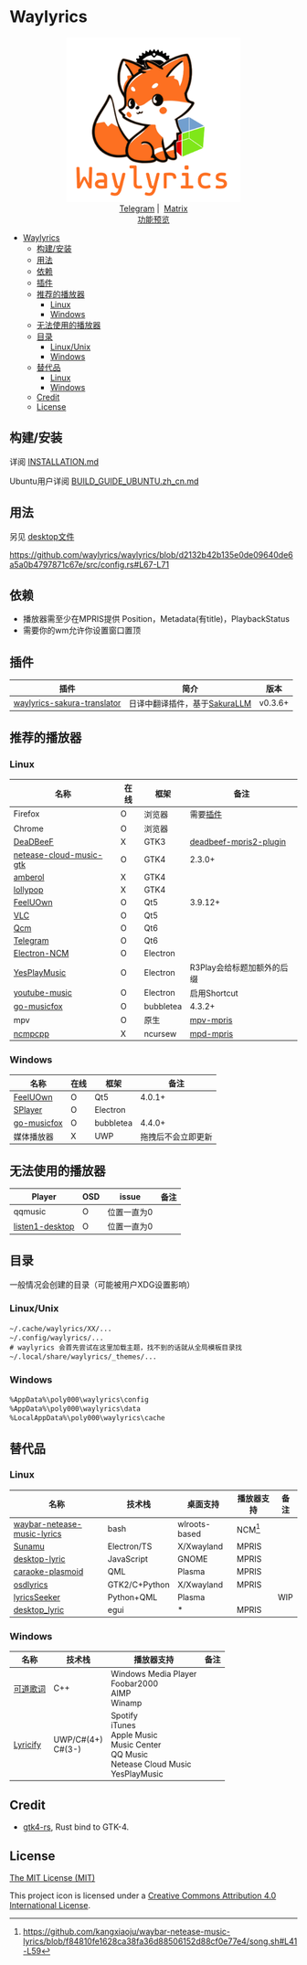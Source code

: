 # Waylyrics

<p align="center">
  <img src="img/waylyrics.png" style="height: 30vw"></img>
  <br />
  <a href="https://t.me/+FWgnE0GRDYZhNjc1">Telegram</a>&nbsp;|&nbsp;
  <a href="https://matrix.to/#/#waylyrics_x:catgirl.cloud">Matrix</a>
  <br />
  <a href="https://www.bilibili.com/video/BV1ap421R7nD" target="blank">功能预览</a>
</p>

- [Waylyrics](#waylyrics)
  - [构建/安装](#构建安装)
  - [用法](#用法)
  - [依赖](#依赖)
  - [插件](#插件)
  - [推荐的播放器](#推荐的播放器)
    - [Linux](#linux)
    - [Windows](#windows)
  - [无法使用的播放器](#无法使用的播放器)
  - [目录](#目录)
    - [Linux/Unix](#linuxunix)
    - [Windows](#windows-1)
  - [替代品](#替代品)
    - [Linux](#linux-1)
    - [Windows](#windows-2)
  - [Credit](#credit)
  - [License](#license)

## 构建/安装

详阅 [INSTALLATION.md](doc/INSTALLATION.md)

Ubuntu用户详阅 [BUILD_GUIDE_UBUNTU.zh_cn.md](doc/BUILD_GUIDE_UBUNTU.zh_cn.md)

## 用法

另见 [desktop文件](metainfo/io.github.waylyrics.Waylyrics.desktop)

https://github.com/waylyrics/waylyrics/blob/d2132b42b135e0de09640de6a5a0b4797871c67e/src/config.rs#L67-L71

## 依赖

- 播放器需至少在MPRIS提供 Position，Metadata(有title)，PlaybackStatus
- 需要你的wm允许你设置窗口置顶

## 插件

[waylyrics-sakura-translator]: https://github.com/WithourAI/waylyrics-sakura-translator
[SakuraLLM]: https://github.com/SakuraLLM/Sakura-13B-Galgame

| 插件                          | 简介                            | 版本    |
| ----------------------------- | ------------------------------- | ------- |
| [waylyrics-sakura-translator] | 日译中翻译插件，基于[SakuraLLM] | v0.3.6+ |

## 推荐的播放器

### Linux

[插件]: https://addons.mozilla.org/en-US/firefox/addon/plasma-integration/
[netease-cloud-music-gtk]: https://github.com/gmg137/netease-cloud-music-gtk
[amberol]: https://gitlab.gnome.org/World/amberol
[lollypop]: https://github.com/hamonikr/lollypop

[FeelUOwn]: https://github.com/feeluown/FeelUOwn/
[Qcm]: https://github.com/hypengw/Qcm
[Telegram]: https://t.me/Music163Bot
[VLC]: https://www.videolan.org

[Electron-NCM]: https://github.com/Rocket1184/electron-netease-cloud-music
[YesPlayMusic]: https://github.com/qier222/YesPlayMusic
[youtube-music]: https://github.com/th-ch/youtube-music
[go-musicfox]: https://github.com/go-musicfox/go-musicfox

[mpv-mpris]: https://github.com/hoyon/mpv-mpris

[mpd-mpris]: https://github.com/natsukagami/mpd-mpris
[ncmpcpp]: https://github.com/ncmpcpp/ncmpcpp

[DeaDBeeF]: https://deadbeef.sourceforge.io/
[deadbeef-mpris2-plugin]: https://github.com/DeaDBeeF-Player/deadbeef-mpris2-plugin

[SPlayer]: https://github.com/imsyy/SPlayer

| 名称                      | 在线 | 框架      | 备注                       |
| ------------------------- | ---- | --------- | -------------------------- |
| Firefox                   | O    | 浏览器    | 需要[插件]                 |
| Chrome                    | O    | 浏览器    |                            |
| [DeaDBeeF]                | X    | GTK3      | [deadbeef-mpris2-plugin]   |
| [netease-cloud-music-gtk] | O    | GTK4      | 2.3.0+                     |
| [amberol]                 | X    | GTK4      |                            |
| [lollypop]                | X    | GTK4      |                            |
| [FeelUOwn]                | O    | Qt5       | 3.9.12+                    |
| [VLC]                     | O    | Qt5       |                            |
| [Qcm]                     | O    | Qt6       |                            |
| [Telegram]                | O    | Qt6       |                            |
| [Electron-NCM]            | O    | Electron  |                            |
| [YesPlayMusic]            | O    | Electron  | R3Play会给标题加额外的后缀 |
| [youtube-music]           | O    | Electron  | 启用Shortcut               |
| [go-musicfox]             | O    | bubbletea | 4.3.2+                     |
| mpv                       | O    | 原生      | [mpv-mpris]                |
| [ncmpcpp]                 | X    | ncursew   | [mpd-mpris]                |

### Windows

| 名称          | 在线 | 框架      | 备注               |
| ------------- | ---- | --------- | ------------------ |
| [FeelUOwn]    | O    | Qt5       | 4.0.1+             |
| [SPlayer]     | O    | Electron  |                    |
| [go-musicfox] | O    | bubbletea | 4.4.0+             |
| 媒体播放器    | X    | UWP       | 拖拽后不会立即更新 |

## 无法使用的播放器

[listen1-desktop]: https://github.com/listen1/listen1_desktop

| Player            | OSD | issue       | 备注 |
| ----------------- | --- | ----------- | ---- |
| qqmusic           | O   | 位置一直为0 |      |
| [listen1-desktop] | O   | 位置一直为0 |      |

## 目录

一般情况会创建的目录（可能被用户XDG设置影响）

### Linux/Unix

```
~/.cache/waylyrics/XX/...
~/.config/waylyrics/...
# waylyrics 会首先尝试在这里加载主题，找不到的话就从全局模板目录找
~/.local/share/waylyrics/_themes/...
```

### Windows

```
%AppData%\poly000\waylyrics\config
%AppData%\poly000\waylyrics\data
%LocalAppData%\poly000\waylyrics\cache
```

## 替代品

[waybar-netease-music-lyrics]: https://github.com/kangxiaoju/waybar-netease-music-lyrics
[Sunamu]: https://github.com/NyaomiDEV/Sunamu
[lyricsSeeker]: https://github.com/BruceZhang1993/LyricsSeeker
[caraoke-plasmoid]: https://github.com/Copay/caraoke-plasmoid
[desktop-lyric]: https://github.com/tuberry/desktop-lyric
[可道歌词]: https://www.autolyric.com/
[Lyricify]: https://github.com/WXRIW/Lyricify-App
[osdlyrics]: https://github.com/osdlyrics/osdlyrics
[desktop_lyric]: https://github.com/Moeweb647252/desktop_lyric

### Linux

| 名称                          | 技术栈        | 桌面支持      | 播放器支持 | 备注 |
| ----------------------------- | ------------- | ------------- | ---------- | ---- |
| [waybar-netease-music-lyrics] | bash          | wlroots-based | NCM[^0]    |      |
| [Sunamu]                      | Electron/TS   | X/Xwayland    | MPRIS      |      |
| [desktop-lyric]               | JavaScript    | GNOME         | MPRIS      |      |
| [caraoke-plasmoid]            | QML           | Plasma        | MPRIS      |      |
| [osdlyrics]                   | GTK2/C+Python | X/Xwayland    | MPRIS      |      |
| [lyricsSeeker]                | Python+QML    | Plasma        |            | WIP  |
| [desktop_lyric]               | egui          | *             | MPRIS      |      |

[^0]: https://github.com/kangxiaoju/waybar-netease-music-lyrics/blob/f84810fe1628ca38fa36d88506152d88cf0e77e4/song.sh#L41-L59

### Windows

| 名称       | 技术栈               | 播放器支持                                                                                          | 备注 |
| ---------- | -------------------- | --------------------------------------------------------------------------------------------------- | ---- |
| [可道歌词] | C++                  | Windows Media Player<br>Foobar2000<br>AIMP<br>Winamp                                                |      |
| [Lyricify] | UWP/C#(4+)<br>C#(3-) | Spotify<br>iTunes<br>Apple Music<br>Music Center<br>QQ Music<br>Netease Cloud Music<br>YesPlayMusic |      |

## Credit

[gtk4-rs]: https://github.com/gtk-rs/gtk4-rs

- [gtk4-rs], Rust bind to GTK-4.


## License

[The MIT License (MIT)](https://raw.githubusercontent.com/waylyrics/waylyrics/master/LICENSE)

This project icon is licensed under a [Creative Commons Attribution 4.0 International License](https://creativecommons.org/licenses/by/4.0/).
